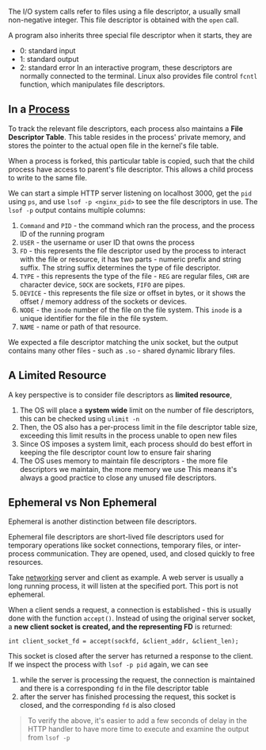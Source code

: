 The I/O system calls refer to files using a file descriptor, a usually small non-negative integer. This file descriptor is obtained with the `open` call.

A program also inherits three special file descriptor when it starts, they are
- 0: standard input
- 1: standard output
- 2: standard error
In an interactive program, these descriptors are normally connected to the terminal. Linux also provides file control `fcntl` function, which manipulates file descriptors.
## In a [Process](Linux%20Processes.md)
To track the relevant file descriptors, each process also maintains a **File Descriptor Table**. This table resides in the process' private memory, and stores the pointer to the actual open file in the kernel's file table.

When a process is forked, this particular table is copied, such that the child process have access to parent's file descriptor. This allows a child process to write to the same file.

We can start a simple HTTP server listening on localhost 3000, get the `pid` using `ps`, and use `lsof -p <nginx_pid>` to see the file descriptors in use. The `lsof -p` output contains multiple columns:
1. `Command` and `PID` - the command which ran the process, and the process ID of the running program
2. `USER` - the username or user ID that owns the process
3. `FD` - this represents the file descriptor used by the process to interact with the file or resource, it has two parts - numeric prefix and string suffix. The string suffix determines the type of file descriptor.
4. `TYPE` - this represents the type of the file - `REG` are regular files, `CHR` are character device, `SOCK` are sockets, `FIFO` are pipes.
5. `DEVICE` - this represents the file size or offset in bytes, or it shows the offset / memory address of the sockets or devices.
6. `NODE` - the `inode` number of the file on the file system. This `inode` is a unique identifier for the file in the file system.
7. `NAME` - name or path of that resource.

We expected a file descriptor matching the unix socket, but the output contains many other files - such as `.so` - shared dynamic library files.

## A Limited Resource
A key perspective is to consider file descriptors as **limited resource**,
1. The OS will place a **system wide** limit on the number of file descriptors, this can be checked using `ulimit -n`
2. Then, the OS also has a per-process limit in the file descriptor table size, exceeding this limit results in the process unable to open new files
3. Since OS imposes a system limit, each process should do best effort in keeping the file descriptor count low to ensure fair sharing
5. The OS uses memory to maintain file descriptors - the more file descriptors we maintain, the more memory we use
This means it's always a good practice to close any unused file descriptors.

## Ephemeral vs Non Ephemeral
Ephemeral is another distinction between file descriptors.

Ephemeral file descriptors are short-lived file descriptors used for temporary operations like socket connections, temporary files, or inter-process communication. They are opened, used, and closed quickly to free resources.

Take [networking](Linux%20Networking.md) server and client as example. A web server is usually a long running process, it will listen at the specified port. This port is not ephemeral.

When a client sends a request, a connection is established - this is usually done with the function `accept()`.  Instead of using the original server socket, a **new client socket is created, and the representing FD** is returned:
```
int client_socket_fd = accept(sockfd, &client_addr, &client_len);
```

This socket is closed after the server has returned a response to the client. If we inspect the process with `lsof -p pid` again, we can see
1. while the server is processing the request, the connection is maintained and there is a corresponding `fd` in the file descriptor table
2. after the server has finished processing the request, this socket is closed, and the corresponding `fd` is also closed

> To verify the above, it's easier to add a few seconds of delay in the HTTP handler to have more time to execute and examine the output from `lsof -p`


